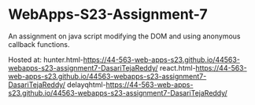 # WebApps-S23-Assignment-7
An assignment on java script modifying the DOM and using anonymous callback functions.

Hosted at:
hunter.html-https://44-563-web-apps-s23.github.io/44563-webapps-s23-assignment7-DasariTejaReddy/
react.html-https://44-563-web-apps-s23.github.io/44563-webapps-s23-assignment7-DasariTejaReddy/
delayqhtml-https://44-563-web-apps-s23.github.io/44563-webapps-s23-assignment7-DasariTejaReddy/

